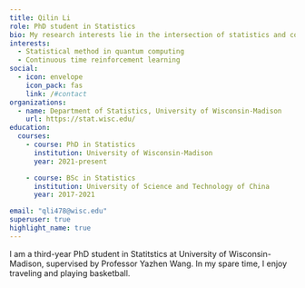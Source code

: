 ```yaml
---
title: Qilin Li
role: PhD student in Statistics
bio: My research interests lie in the intersection of statistics and computer science. 
interests: 
  - Statistical method in quantum computing
  - Continuous time reinforcement learning
social:
  - icon: envelope
    icon_pack: fas
    link: /#contact
organizations:
  - name: Department of Statistics, University of Wisconsin-Madison
    url: https://stat.wisc.edu/
education:
  courses:
    - course: PhD in Statistics
      institution: University of Wisconsin-Madison
      year: 2021-present

    - course: BSc in Statistics
      institution: University of Science and Technology of China
      year: 2017-2021

email: "qli478@wisc.edu"
superuser: true
highlight_name: true
---
```

I am a third-year PhD student in Statitstics at University of Wisconsin-Madison, supervised by Professor Yazhen Wang. In my spare time, I enjoy traveling and playing basketball. 
